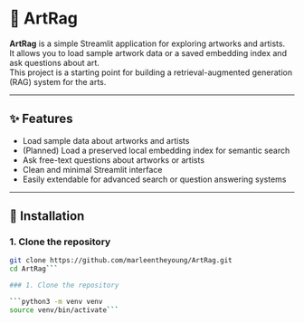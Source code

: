 # 🎨 ArtRag

**ArtRag** is a simple Streamlit application for exploring artworks and artists.  
It allows you to load sample artwork data or a saved embedding index and ask questions about art.  
This project is a starting point for building a retrieval-augmented generation (RAG) system for the arts.

---

## ✨ Features

- Load sample data about artworks and artists
- (Planned) Load a preserved local embedding index for semantic search
- Ask free-text questions about artworks or artists
- Clean and minimal Streamlit interface
- Easily extendable for advanced search or question answering systems

---

## 🔧 Installation

### 1. Clone the repository

```bash
git clone https://github.com/marleentheyoung/ArtRag.git
cd ArtRag```

### 1. Clone the repository

```python3 -m venv venv
source venv/bin/activate```
